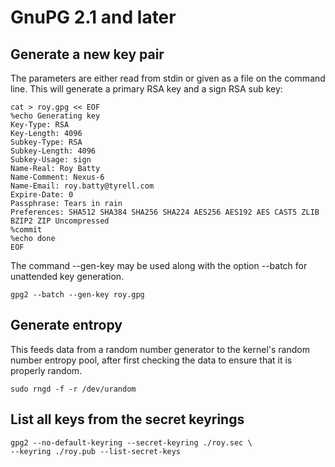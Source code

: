 # GnuPG 2.1 and later

## Generate a new key pair

The parameters are either read from stdin or given as a file on the command line. This will generate a primary RSA key and a sign RSA sub key:

```
cat > roy.gpg << EOF
%echo Generating key
Key-Type: RSA
Key-Length: 4096
Subkey-Type: RSA
Subkey-Length: 4096
Subkey-Usage: sign
Name-Real: Roy Batty
Name-Comment: Nexus-6
Name-Email: roy.batty@tyrell.com
Expire-Date: 0
Passphrase: Tears in rain
Preferences: SHA512 SHA384 SHA256 SHA224 AES256 AES192 AES CAST5 ZLIB BZIP2 ZIP Uncompressed
%commit
%echo done
EOF
```

The command --gen-key may be used along with the option --batch for unattended key generation.

```
gpg2 --batch --gen-key roy.gpg
```

## Generate entropy

This feeds data from a random number generator to the kernel's random number entropy pool, after first checking the data to ensure that it is properly random.

```
sudo rngd -f -r /dev/urandom
```

## List all keys from the secret keyrings

```
gpg2 --no-default-keyring --secret-keyring ./roy.sec \
--keyring ./roy.pub --list-secret-keys
```
